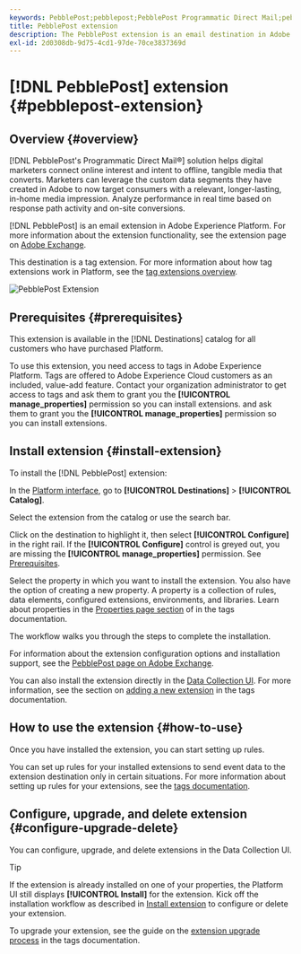 ```yaml
---
keywords: PebblePost;pebblepost;PebblePost Programmatic Direct Mail;pebblepost programmatic direct mail
title: PebblePost extension
description: The PebblePost extension is an email destination in Adobe Experience Platform. For more information about the extension functionality, see the extension page on Adobe Exchange.
exl-id: 2d0308db-9d75-4cd1-97de-70ce3837369d
---
```

# [!DNL PebblePost] extension {#pebblepost-extension}

## Overview {#overview}

[!DNL PebblePost's Programmatic Direct Mail®] solution helps digital marketers connect online interest and intent to offline, tangible media that converts. Marketers can leverage the custom data segments they have created in Adobe to now target consumers with a relevant, longer-lasting, in-home media impression. Analyze performance in real time based on response path activity and on-site conversions.

[!DNL PebblePost] is an email extension in Adobe Experience Platform. For more information about the extension functionality, see the extension page on [Adobe Exchange](https://exchange.adobe.com/experiencecloud.details.100315.programmatic-direct-mail.html).

This destination is a tag extension. For more information about how tag extensions work in Platform, see the [tag extensions overview](../launch-extensions/overview.md).

![PebblePost Extension](../../assets/catalog/email/pebblepost/catalog.png)

## Prerequisites {#prerequisites}

This extension is available in the [!DNL Destinations] catalog for all customers who have purchased Platform.

To use this extension, you need access to tags in Adobe Experience Platform. Tags are offered to Adobe Experience Cloud customers as an included, value-add feature. Contact your organization administrator to get access to tags and ask them to grant you the **[!UICONTROL manage_properties]** permission so you can install extensions. and ask them to grant you the **[!UICONTROL manage_properties]** permission so you can install extensions.

## Install extension {#install-extension}

To install the [!DNL PebblePost] extension:

In the [Platform interface](http://platform.adobe.com/), go to **[!UICONTROL Destinations]** > **[!UICONTROL Catalog]**.

Select the extension from the catalog or use the search bar.

Click on the destination to highlight it, then select **[!UICONTROL Configure]** in the right rail. If the **[!UICONTROL Configure]** control is greyed out, you are missing the **[!UICONTROL manage_properties]** permission. See [Prerequisites](#prerequisites).

Select the property in which you want to install the extension. You also have the option of creating a new property. A property is a collection of rules, data elements, configured extensions, environments, and libraries. Learn about properties in the [Properties page section](../../../tags/ui/administration/companies-and-properties.md#properties-page) of in the tags documentation.

The workflow walks you through the steps to complete the installation. 

For information about the extension configuration options and installation support, see the [PebblePost page on Adobe Exchange](https://exchange.adobe.com/experiencecloud.details.100315.programmatic-direct-mail.html).

You can also install the extension directly in the [Data Collection UI](https://experience.adobe.com/#/data-collection/). For more information, see the section on [adding a new extension](../../../tags/ui/managing-resources/extensions/overview.md#add-a-new-extension) in the tags documentation.

## How to use the extension {#how-to-use}

Once you have installed the extension, you can start setting up rules.

You can set up rules for your installed extensions to send event data to the extension destination only in certain situations. For more information about setting up rules for your extensions, see the [tags documentation](../../../tags/ui/managing-resources/rules.md).

## Configure, upgrade, and delete extension {#configure-upgrade-delete}

You can configure, upgrade, and delete extensions in the Data Collection UI.

>[!TIP]
>
>If the extension is already installed on one of your properties, the Platform UI still displays **[!UICONTROL Install]** for the extension. Kick off the installation workflow as described in [Install extension](#install-extension) to configure or delete your extension.

To upgrade your extension, see the guide on the [extension upgrade process](../../../tags/ui/managing-resources/extensions/extension-upgrade.md) in the tags documentation.
